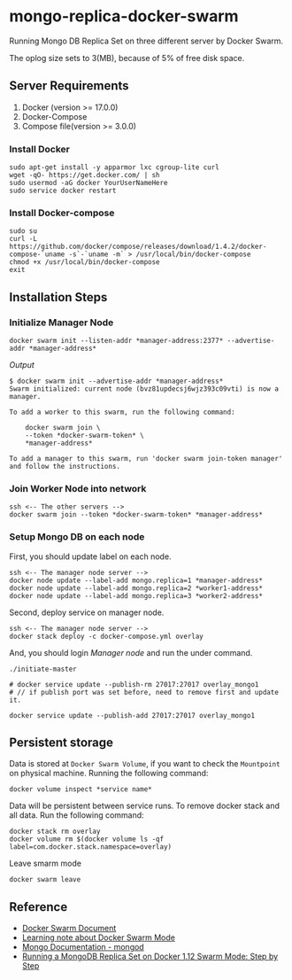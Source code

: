 # mongo-replica-docker-swarm

Running Mongo DB Replica Set on three different server by Docker Swarm.

The oplog size sets to 3(MB), because of 5% of free disk space.

## Server Requirements

1. Docker (version >= 17.0.0)
1. Docker-Compose
1. Compose file(version >= 3.0.0)

### Install Docker

    sudo apt-get install -y apparmor lxc cgroup-lite curl
    wget -qO- https://get.docker.com/ | sh
    sudo usermod -aG docker YourUserNameHere
    sudo service docker restart

### Install Docker-compose

    sudo su
    curl -L https://github.com/docker/compose/releases/download/1.4.2/docker-compose-`uname -s`-`uname -m` > /usr/local/bin/docker-compose
    chmod +x /usr/local/bin/docker-compose
    exit

## Installation Steps

### Initialize Manager Node

    docker swarm init --listen-addr *manager-address:2377* --advertise-addr *manager-address*

*Output*

    $ docker swarm init --advertise-addr *manager-address*
    Swarm initialized: current node (bvz81updecsj6wjz393c09vti) is now a manager.

    To add a worker to this swarm, run the following command:

        docker swarm join \
        --token *docker-swarm-token* \
        *manager-address*

    To add a manager to this swarm, run 'docker swarm join-token manager' and follow the instructions.

### Join Worker Node into network

    ssh <-- The other servers -->
    docker swarm join --token *docker-swarm-token* *manager-address*

### Setup Mongo DB on each node

First, you should update label on each node.

    ssh <-- The manager node server -->
    docker node update --label-add mongo.replica=1 *manager-address*
    docker node update --label-add mongo.replica=2 *worker1-address*
    docker node update --label-add mongo.replica=3 *worker2-address*

Second, deploy service on manager node.

    ssh <-- The manager node server -->
    docker stack deploy -c docker-compose.yml overlay

And, you should login *Manager node* and run the under command.

    ./initiate-master

    # docker service update --publish-rm 27017:27017 overlay_mongo1
    # // if publish port was set before, need to remove first and update it.

    docker service update --publish-add 27017:27017 overlay_mongo1

## Persistent storage

Data is stored at `Docker Swarm Volume`, if you want to check the `Mountpoint` on physical machine. Running the following command:

    docker volume inspect *service name*

Data will be persistent between service runs. To remove docker stack and all data. Run the following command:

    docker stack rm overlay
    docker volume rm $(docker volume ls -qf label=com.docker.stack.namespace=overlay)

Leave smarm mode

    docker swarm leave

## Reference

- [Docker Swarm Document](https://docs.docker.com/engine/reference/commandline/swarm_init)
- [Learning note about Docker Swarm Mode](http://www.evanlin.com/til-2016-07-13/)
- [Mongo Documentation - mongod](https://docs.mongodb.com/manual/reference/program/mongod/)
- [Running a MongoDB Replica Set on Docker 1.12 Swarm Mode: Step by Step](https://medium.com/@kalahari/running-a-mongodb-replica-set-on-docker-1-12-swarm-mode-step-by-step-a5f3ba07d06e)
